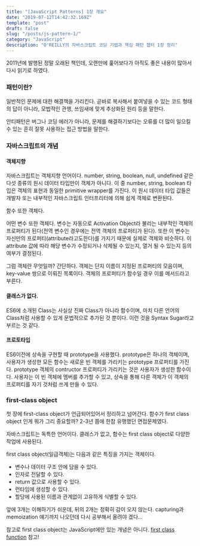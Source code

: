 ```yaml
---
title: "[JavaScript Patterns] 1장 개요"
date: "2019-07-12T14:42:32.169Z"
template: "post"
draft: false
slug: "/posts/js-pattern-1/"
category: "JavaScript"
description: "O'REILLY의 자바스크립트 코딩 기법과 핵심 패턴 챕터 1장 정리"
---
```


2011년에 발행된 정말 오래된 책인데, 오랜만에 훑어보다가 아직도 좋은 내용이 많아서 다시 읽기로 하였다.

### 패턴이란?
일반적인 문제에 대한 해결책을 가리킨다. 곧바로 복사해서 붙여넣을 수 있는 코드 형태의 답이 아니라, 모법적인 관행, 쓰임새에 맞게 추상화된 원리 등을 말한다.

안티패턴은 버그나 코딩 에러가 아니라, 문제를 해결하기보다는 오류를 더 많이 일으킬 수 있는 흔히 잘못 사용하는 접근 방법을 말한다.

### 자바스크립트의 개념
#### 객체지향
자바스크립트는 객체지향 언어이다.
number, string, boolean, null, undefined 같은 다섯 종류의 원시 데이터 타입만이 객체가 아니다.
이 중 number, string, boolean 타입은 객체의 표현과 동일한 primitive wrapper를 가진다. 이 원시 데이터 타입 값들은
개발자 또는 내부적인 자바스크립트 인터프리터에 의해 쉽게 객체로 변환된다.

함수 또한 객체다.

어떤 변수 또한 객체다. 변수는 자동으로 Activation Object라 불리는 내부적인 객체의 프로퍼티가 된다(전역 변수인 경우에는 전역 객체의 프로퍼티가 된다).
또한 이 변수는 자신만의 프로퍼티(attribute라고도한다)를 가지기 때문에 실제로 객체와 비슷하다. 이 attribute 값에 따라 해당 변수가 수정되거나 삭제될 수 있는지, 열거 될 수 있는지 등의 여부가 결정된다.

그럼 객체란 무엇일까? 간단하다. 객체는 단지 이름이 지정된 프로퍼티의 모음이며, key-value 쌍으로 이뤄진 목록이다. 객체의 프로퍼티가 함수일 경우 이를 메서드라고 부른다.

#### 클래스가 없다.
ES6에 소개된 Class는 사실상 진짜 Class가 아니라 함수이며,
마치 다른 언어의 Class처럼 사용할 수 있게 문법적으로 추가된 것 뿐이다. 이런 것을 Syntax Sugar라고 부르는 것 같다.

#### 프로토타입
ES6이전에 상속을 구현할 때 prototype을 사용했다.
prototype은 하나의 객체이며, 사용자가 생성한 모든 함수는 새로운 빈 객체를 가리키는 prototype 프로퍼티를 가진다.
prototype 객체의 contructor 프로퍼티가 가리키는 것은 사용자가 생성한 함수이다.
사용자는 이 빈 객체에 멤버를 추가할 수 있고, 상속을 통해 다른 객체가 이 객체의 프로퍼티를 자기 것처럼 쓰게 만들 수 있다.



### first-class object
첫 장에 first-class object가 언급되어있어서 정리하고 넘어간다.
함수가 first class object 인게 뭐가 그리 중요할까? 2-3년 쯤에 한참 유행했던 면접문제였다.


자바스크립트는 독특한 언어이다.
클래스가 없고, 함수는 first class object로 다양한 작업에 사용된다.

first class object(일급객체)는 다음과 같은 특징을 가지는 객체이다.
- 변수나 데이터 구조 안에 담을 수 있다.
- 인자로 전달할 수 있다.
- return 값으로 사용할 수 있다.
- 런타임에 생성할 수 있다.
- 할당에 사용된 이름과 관계없이 고유하게 식별할 수 있다.

앞에 3개는 이해하기가 쉬운데, 뒤의 2개는 정확히 감이 오지 않는다.
capturing과 memoization 얘기까지 나오던데 다시 공부해서 올려야 겠다...

참고로 first class object는 JavaScript에만 있는 개념은 아니다.
[first class function](https://en.wikipedia.org/wiki/First-class_function) 참고!
